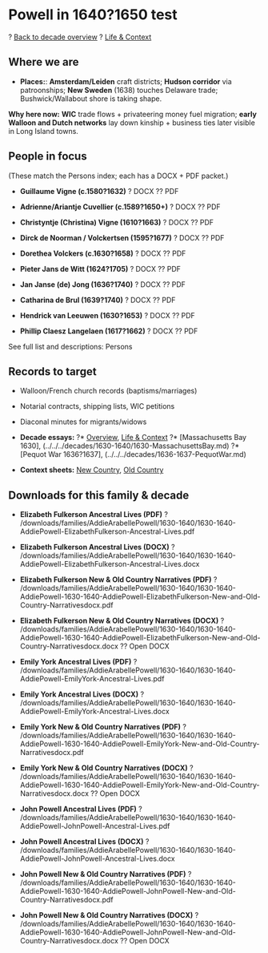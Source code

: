 ﻿# Powell in 1640?1650 test

? [Back to decade overview](../../../decades/1630-1640/1630-1640.md) 
? [Life \& Context](../../../decades/1630-1640/1630-1640-life.md)

## Where we are

* **Places:**: **Amsterdam/Leiden** craft districts; **Hudson corridor** via patroonships; **New Sweden** (1638) touches Delaware trade; Bushwick/Wallabout shore is taking shape.

**Why here now:** **WIC** trade flows + privateering money fuel migration; **early Walloon and Dutch networks** lay down kinship + business ties later visible in Long Island towns.

## People in focus

(These match the Persons index; each has a DOCX + PDF packet.)

* **Guillaume Vigne (c.1580?1632)** ? DOCX
?? PDF

* **Adrienne/Ariantje Cuvellier (c.1589?1650+)** ? DOCX
?? PDF

* **Christyntje (Christina) Vigne (1610?1663)** ? DOCX
?? PDF

* **Dirck de Noorman / Volckertsen (1595?1677)** ? DOCX
?? PDF

* **Dorethea Volckers (c.1630?1658)** ? DOCX
?? PDF

* **Pieter Jans de Witt (1624?1705)** ? DOCX
?? PDF

* **Jan Janse (de) Jong (1636?1740)** ? DOCX
?? PDF

* **Catharina de Brul (1639?1740)** ? DOCX
?? PDF

* **Hendrick van Leeuwen (1630?1653)** ? DOCX
?? PDF

* **Phillip Claesz Langelaen (1617?1662)** ? DOCX
?? PDF

See full list and descriptions: Persons

## Records to target

* Walloon/French church records (baptisms/marriages)
* Notarial contracts, shipping lists, WIC petitions
* Diaconal minutes for migrants/widows

* **Decade essays:**
?* [Overview](../../../decades/1630-1640/1630-1640.md), [Life & Context](../../../decades/1630-1640/1630-1640-life.md)
?* [Massachusetts Bay 1630], (../../../decades/1630-1640/1630-MassachusettsBay.md)
?* [Pequot War 1636?1637], (../../../decades/1636-1637-PequotWar.md)

* **Context sheets:** [New Country](../../../decades/1630-1640/1630-1640-NewCountry.md), [Old Country](../../../decades/1630-1640/1630-1640-OldCountry.md)



## Downloads for this family & decade

* **Elizabeth Fulkerson Ancestral Lives (PDF)** ? /downloads/families/AddieArabellePowell/1630-1640/1630-1640-AddiePowell-ElizabethFulkerson-Ancestral-Lives.pdf
* **Elizabeth Fulkerson Ancestral Lives (DOCX)** ? /downloads/families/AddieArabellePowell/1630-1640/1630-1640-AddiePowell-ElizabethFulkerson-Ancestral-Lives.docx
* **Elizabeth Fulkerson New & Old Country Narratives (PDF)** ? /downloads/families/AddieArabellePowell/1630-1640/1630-1640-AddiePowell-1630-1640-AddiePowell-ElizabethFulkerson-New-and-Old-Country-Narrativesdocx.pdf
* **Elizabeth Fulkerson New & Old Country Narratives (DOCX)** ? /downloads/families/AddieArabellePowell/1630-1640/1630-1640-AddiePowell-1630-1640-AddiePowell-ElizabethFulkerson-New-and-Old-Country-Narrativesdocx.docx
?? Open DOCX

* **Emily York Ancestral Lives (PDF)** ? /downloads/families/AddieArabellePowell/1630-1640/1630-1640-AddiePowell-EmilyYork-Ancestral-Lives.pdf
* **Emily York Ancestral Lives (DOCX)** ? /downloads/families/AddieArabellePowell/1630-1640/1630-1640-AddiePowell-EmilyYork-Ancestral-Lives.docx
* **Emily York New & Old Country Narratives (PDF)** ? /downloads/families/AddieArabellePowell/1630-1640/1630-1640-AddiePowell-1630-1640-AddiePowell-EmilyYork-New-and-Old-Country-Narrativesdocx.pdf
* **Emily York New & Old Country Narratives (DOCX)** ? /downloads/families/AddieArabellePowell/1630-1640/1630-1640-AddiePowell-1630-1640-AddiePowell-EmilyYork-New-and-Old-Country-Narrativesdocx.docx
?? Open DOCX

* **John Powell Ancestral Lives (PDF)** ? /downloads/families/AddieArabellePowell/1630-1640/1630-1640-AddiePowell-JohnPowell-Ancestral-Lives.pdf
* **John Powell Ancestral Lives (DOCX)** ? /downloads/families/AddieArabellePowell/1630-1640/1630-1640-AddiePowell-JohnPowell-Ancestral-Lives.docx
* **John Powell New & Old Country Narratives (PDF)** ? /downloads/families/AddieArabellePowell/1630-1640/1630-1640-AddiePowell-1630-1640-AddiePowell-JohnPowell-New-and-Old-Country-Narrativesdocx.pdf
* **John Powell New & Old Country Narratives (DOCX)** ? /downloads/families/AddieArabellePowell/1630-1640/1630-1640-AddiePowell-1630-1640-AddiePowell-JohnPowell-New-and-Old-Country-Narrativesdocx.docx
?? Open DOCX
